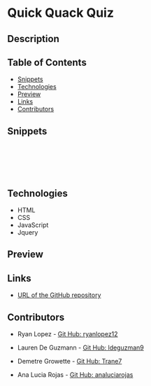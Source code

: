# Quick Quack Quiz 

## Description 

## Table of Contents 

* [Snippets](#snippets)
* [Technologies](#technologies)
* [Preview](#preview)
* [Links](#links)
* [Contributors](#contributors)

## Snippets

```            
     
```  

```            
     
``` 

```            
     
``` 

## Technologies

* HTML
* CSS
* JavaScript
* Jquery

## Preview 

## Links 

* [URL of the GitHub repository](https://github.com/analuciarojas/Quick-Quack-Quiz)

## Contributors

* Ryan Lopez - [Git Hub: ryanlopez12](https://github.com/ryanlopez12)

* Lauren De Guzmann - [Git Hub: ldeguzman9](https://github.com/ldeguzman9)

* Demetre Growette - [Git Hub: Trane7](https://github.com/Trane7)

* Ana Lucia Rojas - [Git Hub: analuciarojas](https://github.com/analuciarojas)
